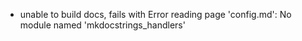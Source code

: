 
* unable to build docs, fails with Error reading page 'config.md': No module named 'mkdocstrings_handlers'
